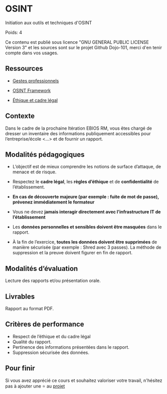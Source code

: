 # OSINT

Initiation aux outils et techniques d'OSINT

Poids: 4 

Ce contenu est publié sous licence "GNU GENERAL PUBLIC LICENSE Version 3" et les sources sont sur le projet Github Dojo-101, merci d'en tenir compte dans vos usages.

## Ressources

* [Gestes professionnels](https://github.com/Aif4thah/Dojo-101)

* [OSINT Framework](https://osintframework.com/)

* [Éthique et cadre légal](https://github.com/Aif4thah/Dojo-101/blob/main/CODE_OF_CONDUCT.md)


## Contexte

Dans le cadre de la prochaine Itération EBIOS RM, vous êtes chargé de dresser un inventaire des informations publiquement accessibles pour l’entreprise/école <…> et de fournir un rapport.

## Modalités pédagogiques

* L’objectif est de mieux comprendre les notions de surface d’attaque, de menace et de risque.

* Respectez le **cadre légal**, les **règles d’éthique** et de **confidentialité** de l’établissement.

* **En cas de découverte majeure (par exemple : fuite de mot de passe), prévenez immédiatement le formateur**

* Vous ne devez **jamais interagir directement avec l’infrastructure IT de l’établissement**

* Les **données personnelles et sensibles doivent être masquées** dans le rapport.

* À la fin de l’exercice, **toutes les données doivent être supprimées** de manière sécurisée (par exemple : Shred avec 3 passes). La méthode de suppression et la preuve doivent figurer en fin de rapport.

## Modalités d’évaluation

 Lecture des rapports et/ou présentation orale.

## Livrables

 Rapport au format PDF.

## Critères de performance

* Respect de l’éthique et du cadre légal
* Qualité du rapport.
* Pertinence des informations présentées dans le rapport.
* Suppression sécurisée des données.

## Pour finir

Si vous avez apprécié ce cours et souhaitez valoriser votre travail, n'hésitez pas à ajouter une ⭐ au [projet](https://github.com/Aif4thah/Dojo-101)